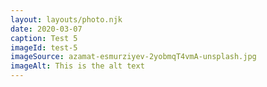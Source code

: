 ```yaml
---
layout: layouts/photo.njk
date: 2020-03-07
caption: Test 5
imageId: test-5
imageSource: azamat-esmurziyev-2yobmqT4vmA-unsplash.jpg
imageAlt: This is the alt text
---
```

